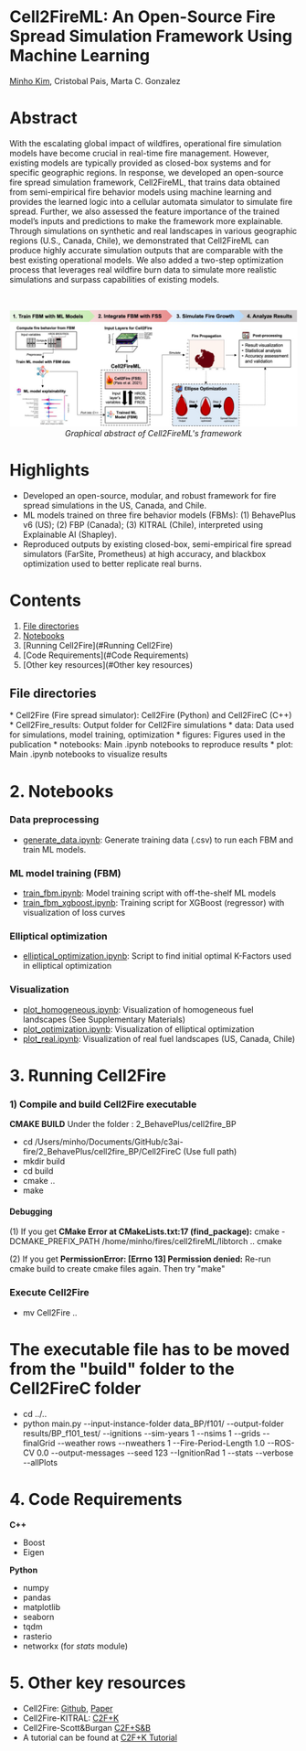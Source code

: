 # Cell2FireML: An Open-Source Fire Spread Simulation Framework Using Machine Learning
[Minho Kim](https://minho.me), Cristobal Pais, Marta C. Gonzalez

# Abstract
With the escalating global impact of wildfires, operational fire simulation models have become crucial in real-time fire management. However, existing models are typically provided as closed-box systems and for specific geographic regions. In response, we developed an open-source fire spread simulation framework, Cell2FireML, that trains data obtained from semi-empirical fire behavior models using machine learning and provides the learned logic into a cellular automata simulator to simulate fire spread. Further, we also assessed the feature importance of the trained model’s inputs and predictions to make the framework more explainable. Through simulations on synthetic and real landscapes in various geographic regions (U.S., Canada, Chile), we demonstrated that Cell2FireML can produce highly accurate simulation outputs that are comparable with the best existing operational models. We also added a two-step optimization process that leverages real wildfire burn data to simulate more realistic simulations and surpass capabilities of existing models.

<br/>
<p align="center">
  <img src="figures/graphical_abstract.jpg" width="900">
  <br><i>Graphical abstract of Cell2FireML's framework</i>
</p>

# Highlights
* Developed an open-source, modular, and robust framework for fire spread simulations in the US, Canada, and Chile.
* ML models trained on three fire behavior models (FBMs): (1) BehavePlus v6 (US); (2) FBP (Canada); (3) KITRAL (Chile), interpreted using Explainable AI (Shapley).
* Reproduced outputs by existing closed-box, semi-empirical fire spread simulators (FarSite, Prometheus) at high accuracy, and blackbox optimization used to better replicate real burns.

# Contents
1. [File directories](#Directories)
2. [Notebooks](#Notebooks)
3. [Running Cell2Fire](#Running Cell2Fire)
4. [Code Requirements](#Code Requirements)
5. [Other key resources](#Other key resources)

<h2 id="Directories">File directories</h2>
* Cell2Fire (Fire spread simulator): Cell2Fire (Python) and Cell2FireC (C++)
* Cell2Fire_results: Output folder for Cell2Fire simulations
* data: Data used for simulations, model training, optimization
* figures: Figures used in the publication
* notebooks: Main .ipynb notebooks to reproduce results
* plot: Main .ipynb notebooks to visualize results

# 2. Notebooks
### Data preprocessing
* [generate_data.ipynb](notebooks/generate_data.ipynb): Generate training data (.csv) to run each FBM and train ML models.

### ML model training (FBM)
* [train_fbm.ipynb](notebooks/train_fbm.ipnb): Model training script with off-the-shelf ML models
* [train_fbm_xgboost.ipynb](notebooks/train_fbm_xgboost.ipynb): Training script for XGBoost (regressor) with visualization of loss curves

### Elliptical optimization
* [elliptical_optimization.ipynb](notebooks/elliptical_optimization.ipynb): Script to find initial optimal K-Factors used in elliptical optimization

### Visualization
* [plot_homogeneous.ipynb](notebooks/plot_homogeneous.ipynb): Visualization of homogeneous fuel landscapes (See Supplementary Materials)
* [plot_optimization.ipynb](notebooks/plot_optimization.ipynb): Visualization of elliptical optimization
* [plot_real.ipynb](notebooks/plot_real.iypnb): Visualization of real fuel landscapes (US, Canada, Chile)

# 3. Running Cell2Fire
### 1) Compile and build Cell2Fire executable
**CMAKE BUILD**
Under the folder : 2_BehavePlus/cell2fire_BP
- cd /Users/minho/Documents/GitHub/c3ai-fire/2_BehavePlus/cell2fire_BP/Cell2FireC (Use full path)
- mkdir build
- cd build
- cmake ..
- make

#### Debugging
(1) If you get **CMake Error at CMakeLists.txt:17 (find_package):**
cmake -DCMAKE_PREFIX_PATH /home/minho/fires/cell2fireML/libtorch ..
cmake 

(2) If you get **PermissionError: [Errno 13] Permission denied:**
Re-run cmake build to create cmake files again. Then try "make"

### Execute Cell2Fire
- mv Cell2Fire ..
# The executable file has to be moved from the "build" folder to the Cell2FireC folder
- cd ../..
- python main.py --input-instance-folder data_BP/f101/ --output-folder results/BP_f101_test/ --ignitions --sim-years 1 --nsims 1 --grids --finalGrid --weather rows --nweathers 1 --Fire-Period-Length 1.0 --ROS-CV 0.0 --output-messages --seed 123 --IgnitionRad 1 --stats --verbose --allPlots

# 4. Code Requirements
**C++**
- Boost
- Eigen

**Python**
- numpy
- pandas
- matplotlib
- seaborn
- tqdm
- rasterio
- networkx (for *stats* module)

# 5. Other key resources
* Cell2Fire: [Github](https://github.com/cell2fire/Cell2Fire), [Paper](https://www.frontiersin.org/articles/10.3389/ffgc.2021.692706/full)
* Cell2Fire-KITRAL: [C2F+K](https://github.com/fire2a/C2FK)
* Cell2Fire-Scott&Burgan [C2F+S&B](https://github.com/fire2a/C2FSB)
* A tutorial can be found at [C2F+K Tutorial](https://docs.google.com/presentation/d/1Y6fPAhDrSThGSvYFvqdccXTvVrUcvbHZsDLAwbfMD18/edit?usp=sharing)
